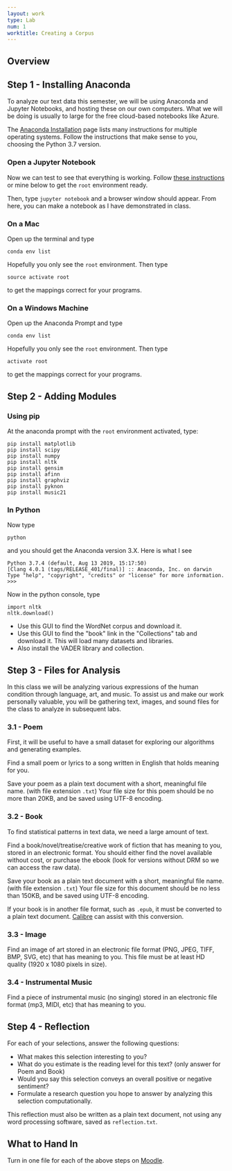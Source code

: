 ```yaml
---
layout: work
type: Lab
num: 1
worktitle: Creating a Corpus
---
```


## Overview

## Step 1 - Installing Anaconda

To analyze our text data this semester, we will be using Anaconda and
Jupyter Notebooks, and hosting these on our own computers. What we will be
doing is usually to large for the free cloud-based notebooks like
Azure.

The [Anaconda Installation](https://docs.anaconda.com/anaconda/install/)
page lists many instructions for multiple operating systems. Follow the
instructions that make sense to you, choosing the Python 3.7 version.

### Open a Jupyter Notebook

Now we can test to see that everything is working. Follow
[these instructions](https://docs.anaconda.com/anaconda/install/verify-install/)
or mine below to get the `root` environment ready.

Then, type `jupyter notebook` and a browser window should appear.
From here, you can make a notebook as I have demonstrated in class.

### On a Mac

Open up the terminal and type

    conda env list

Hopefully you only see the `root` environment. Then type

    source activate root

to get the mappings correct for your programs.

### On a Windows Machine

Open up the Anaconda Prompt and type

    conda env list

Hopefully you only see the `root` environment. Then type

    activate root

to get the mappings correct for your programs.

## Step 2 - Adding Modules

### Using pip

At the anaconda prompt with the `root` environment activated, type:

    pip install matplotlib
    pip install scipy
    pip install numpy
    pip install nltk
    pip install gensim
    pip install afinn
    pip install graphviz
    pip install pyknon
    pip install music21

### In Python

Now type

    python

and you should get the Anaconda version 3.X. Here is what I see

    Python 3.7.4 (default, Aug 13 2019, 15:17:50)
    [Clang 4.0.1 (tags/RELEASE_401/final)] :: Anaconda, Inc. on darwin
    Type "help", "copyright", "credits" or "license" for more information.
    >>>

Now in the python console, type

    import nltk
    nltk.download()

* Use this GUI to find the WordNet corpus and download it.
* Use this GUI to find the "book" link in the "Collections" tab and download it. This will load many datasets and libraries.
* Also install the VADER library and collection.

## Step 3 - Files for Analysis

In this class we will be analyzing various expressions of the human
condition through language, art, and music. To assist us and make our
work personally valuable, you will be gathering text, images, and sound
files for the class to analyze in subsequent labs.

### 3.1 - Poem

First, it will be useful to have a small dataset for exploring our
algorithms and generating examples.

Find a small poem or lyrics to a song written in English that holds
meaning for you.

Save your poem as a plain text document with a short, meaningful file
name. (with file extension `.txt`) Your file size for this poem should
be no more than 20KB, and be saved using UTF-8 encoding.

### 3.2 - Book

To find statistical patterns in text data, we need a large amount of
text.

Find a book/novel/treatise/creative work of fiction that has meaning to you, stored in an
electronic format. You should either find the novel available without
cost, or purchase the ebook (look for versions without DRM so we can
access the raw data).

Save your book as a plain text document with a short, meaningful file
name. (with file extension `.txt`) Your file size for this document
should be no less than 150KB, and be saved using UTF-8 encoding.

If your book is in another file format, such as `.epub`, it must be converted
to a plain text document. [Calibre](https://calibre-ebook.com/download)
can assist with this conversion.

### 3.3 - Image

Find an image of art stored in an electronic file format (PNG, JPEG,
TIFF, BMP, SVG, etc) that has meaning to you. This file must be at least HD
quality (1920 x 1080 pixels in size).

### 3.4 - Instrumental Music

Find a piece of instrumental music (no singing) stored in an electronic
file format (mp3, MIDI, etc) that has meaning to you.

## Step 4 - Reflection

For each of your selections, answer the following questions:

-   What makes this selection interesting to you?
-   What do you estimate is the reading level for this text? (only
    answer for Poem and Book)
-   Would you say this selection conveys an overall positive or negative
    sentiment?
-   Formulate a research question you hope to answer by analyzing this
    selection computationally.

This reflection must also be written as a plain text document, not using
any word processing software, saved as `reflection.txt`.

## What to Hand In

Turn in one file for each of the above steps on
[Moodle](http://moodle.hendrix.edu).
